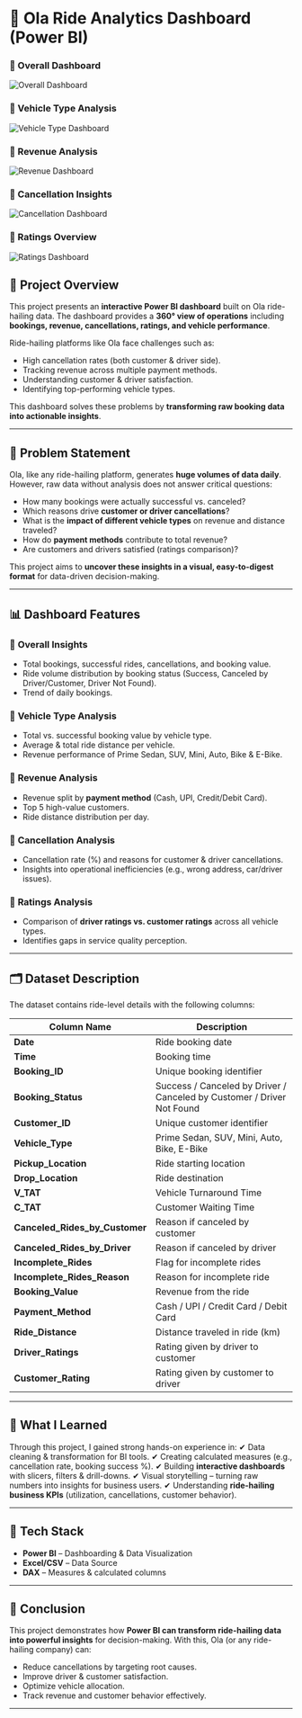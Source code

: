 # 🚖 Ola Ride Analytics Dashboard (Power BI)

### 🔹 Overall Dashboard  
![Overall Dashboard](Overall.png)

### 🔹 Vehicle Type Analysis  
![Vehicle Type Dashboard](Vehicle%20Type.png)

### 🔹 Revenue Analysis  
![Revenue Dashboard](Revenue.png)

### 🔹 Cancellation Insights  
![Cancellation Dashboard](Cancellation.png)

### 🔹 Ratings Overview  
![Ratings Dashboard](Ratings.png)






## 📌 Project Overview

This project presents an **interactive Power BI dashboard** built on Ola ride-hailing data.
The dashboard provides a **360° view of operations** including **bookings, revenue, cancellations, ratings, and vehicle performance**.

Ride-hailing platforms like Ola face challenges such as:

* High cancellation rates (both customer & driver side).
* Tracking revenue across multiple payment methods.
* Understanding customer & driver satisfaction.
* Identifying top-performing vehicle types.

This dashboard solves these problems by **transforming raw booking data into actionable insights**.

---

## 🎯 Problem Statement

Ola, like any ride-hailing platform, generates **huge volumes of data daily**. However, raw data without analysis does not answer critical questions:

* How many bookings were actually successful vs. canceled?
* Which reasons drive **customer or driver cancellations**?
* What is the **impact of different vehicle types** on revenue and distance traveled?
* How do **payment methods** contribute to total revenue?
* Are customers and drivers satisfied (ratings comparison)?

This project aims to **uncover these insights in a visual, easy-to-digest format** for data-driven decision-making.

---

## 📊 Dashboard Features

### 🔹 **Overall Insights**

* Total bookings, successful rides, cancellations, and booking value.
* Ride volume distribution by booking status (Success, Canceled by Driver/Customer, Driver Not Found).
* Trend of daily bookings.

### 🔹 **Vehicle Type Analysis**

* Total vs. successful booking value by vehicle type.
* Average & total ride distance per vehicle.
* Revenue performance of Prime Sedan, SUV, Mini, Auto, Bike & E-Bike.

### 🔹 **Revenue Analysis**

* Revenue split by **payment method** (Cash, UPI, Credit/Debit Card).
* Top 5 high-value customers.
* Ride distance distribution per day.

### 🔹 **Cancellation Analysis**

* Cancellation rate (%) and reasons for customer & driver cancellations.
* Insights into operational inefficiencies (e.g., wrong address, car/driver issues).

### 🔹 **Ratings Analysis**

* Comparison of **driver ratings vs. customer ratings** across all vehicle types.
* Identifies gaps in service quality perception.

---

## 🗂 Dataset Description

The dataset contains ride-level details with the following columns:

| Column Name                       | Description                                                            |
| --------------------------------- | ---------------------------------------------------------------------- |
| **Date**                          | Ride booking date                                                      |
| **Time**                          | Booking time                                                           |
| **Booking\_ID**                   | Unique booking identifier                                              |
| **Booking\_Status**               | Success / Canceled by Driver / Canceled by Customer / Driver Not Found |
| **Customer\_ID**                  | Unique customer identifier                                             |
| **Vehicle\_Type**                 | Prime Sedan, SUV, Mini, Auto, Bike, E-Bike                             |
| **Pickup\_Location**              | Ride starting location                                                 |
| **Drop\_Location**                | Ride destination                                                       |
| **V\_TAT**                        | Vehicle Turnaround Time                                                |
| **C\_TAT**                        | Customer Waiting Time                                                  |
| **Canceled\_Rides\_by\_Customer** | Reason if canceled by customer                                         |
| **Canceled\_Rides\_by\_Driver**   | Reason if canceled by driver                                           |
| **Incomplete\_Rides**             | Flag for incomplete rides                                              |
| **Incomplete\_Rides\_Reason**     | Reason for incomplete ride                                             |
| **Booking\_Value**                | Revenue from the ride                                                  |
| **Payment\_Method**               | Cash / UPI / Credit Card / Debit Card                                  |
| **Ride\_Distance**                | Distance traveled in ride (km)                                         |
| **Driver\_Ratings**               | Rating given by driver to customer                                     |
| **Customer\_Rating**              | Rating given by customer to driver                                     |

---

## 🧠 What I Learned

Through this project, I gained strong hands-on experience in:
✔ Data cleaning & transformation for BI tools.
✔ Creating calculated measures (e.g., cancellation rate, booking success %).
✔ Building **interactive dashboards** with slicers, filters & drill-downs.
✔ Visual storytelling – turning raw numbers into insights for business users.
✔ Understanding **ride-hailing business KPIs** (utilization, cancellations, customer behavior).

---

## 🚀 Tech Stack

* **Power BI** – Dashboarding & Data Visualization
* **Excel/CSV** – Data Source
* **DAX** – Measures & calculated columns

---

## 📢 Conclusion

This project demonstrates how **Power BI can transform ride-hailing data into powerful insights** for decision-making.
With this, Ola (or any ride-hailing company) can:

* Reduce cancellations by targeting root causes.
* Improve driver & customer satisfaction.
* Optimize vehicle allocation.
* Track revenue and customer behavior effectively.

---


